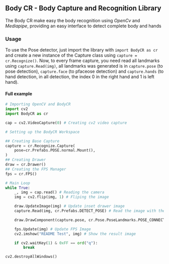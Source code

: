 ## Body CR - Body Capture and Recognition Library
The Body CR make easy the body recognition using _OpenCv_ and _Mediapipe_, providing an easy interface to detect complete body and hands

### Usage
To use the Pose detector, just import the library with `import BodyCR as cr` and create a new instance of the Capture class using `capture = cr.Recognize()`. Now, to every frame capture, you need read all landmarks using `capture.Read(img)`, all landmarks was generated is in `capture.pose` (to pose detection), `capture.face` (to pfaceose detection) and `capture.hands` (to hand detection, in all detection, the index 0 in the right hand and 1 is left hand).

#### Full example

```python
# Importing OpenCV and BodyCR
import cv2
import BodyCR as cr

cap = cv2.VideoCapture(0) # Creating cv2 video capture

# Setting up the BodyCR Workspace

## Creating Base Capture
capture = cr.Recognize.Capture(
    pose=cr.Prefabs.POSE.normal.Mount(),
)
## Creating Drawer
draw = cr.Drawer()
## Creating the FPS Manager
fps = cr.FPS()

# Main Loop
while True:
    _, img = cap.read() # Reading the camera
    img = cv2.flip(img, 1) # Fliping the image

    draw.UpdateImage(img) # Update inset drawer image
    capture.Read(img, cr.Prefabs.DETECT_POSE) # Read the image with the BodyCR Capture

    draw.DrawComponent(capture.pose, cr.Pose.PoseLandmarks.POSE_CONNECTIONS) # Drawing the connections with Drawer

    fps.Update(img) # Update FPS Image
    cv2.imshow("README Test", img) # Show the result image

    if cv2.waitKey(1) & 0xFF == ord("q"):
        break

cv2.destroyAllWindows()
```